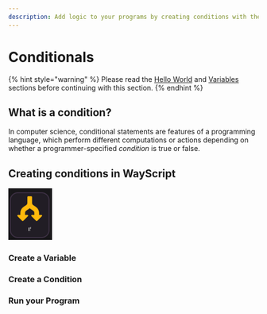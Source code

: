 ```yaml
---
description: Add logic to your programs by creating conditions with the If Module.
---
```


# Conditionals

{% hint style="warning" %}
Please read the [Hello World](hello-world.md) and [Variables](variables.md) sections before continuing with this section.
{% endhint %}

## What is a condition?

In computer science, conditional statements are features of a programming language, which perform different computations or actions depending on whether a programmer-specified _condition_ is true or false.

## Creating conditions in WayScript

![](../.gitbook/assets/screenshot-2019-07-15-17.32.43.png)

### Create a Variable

### Create a Condition

### Run your Program



